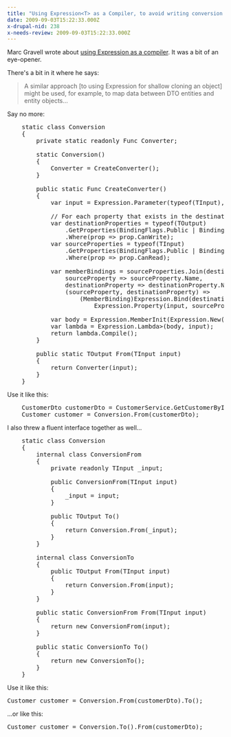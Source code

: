 ```yaml
---
title: "Using Expression<T> as a Compiler, to avoid writing conversion code"
date: 2009-09-03T15:22:33.000Z
x-drupal-nid: 238
x-needs-review: 2009-09-03T15:22:33.000Z
---
```

Marc Gravell wrote about [using Expression<T> as a compiler](http://www.infoq.com/articles/expression-compiler). It was a bit of an eye-opener.

There's a bit in it where he says:

> A similar approach [to using Expression for shallow cloning an object] might be used, for example, to map data between DTO entities and entity objects...

Say no more:

<pre>    static class Conversion<TInput, TOutput>
    {
        private static readonly Func<TInput, TOutput> Converter;

        static Conversion()
        {
            Converter = CreateConverter();
        }

        public static Func<TInput, TOutput> CreateConverter()
        {
            var input = Expression.Parameter(typeof(TInput), "input");

            // For each property that exists in the destination object, is there a property with the same name in the source object?
            var destinationProperties = typeof(TOutput)
                .GetProperties(BindingFlags.Public | BindingFlags.Instance)
                .Where(prop => prop.CanWrite);
            var sourceProperties = typeof(TInput)
                .GetProperties(BindingFlags.Public | BindingFlags.Instance)
                .Where(prop => prop.CanRead);

            var memberBindings = sourceProperties.Join(destinationProperties,
                sourceProperty => sourceProperty.Name,
                destinationProperty => destinationProperty.Name,
                (sourceProperty, destinationProperty) =>
                    (MemberBinding)Expression.Bind(destinationProperty,
                        Expression.Property(input, sourceProperty)));

            var body = Expression.MemberInit(Expression.New(typeof(TOutput)), memberBindings);
            var lambda = Expression.Lambda<Func<TInput, TOutput>>(body, input);
            return lambda.Compile();
        }

        public static TOutput From(TInput input)
        {
            return Converter(input);
        }
    }</pre>

Use it like this:

<pre>    CustomerDto customerDto = CustomerService.GetCustomerById(1);
    Customer customer = Conversion<CustomerDto, Customer>.From(customerDto);</pre>

I also threw a fluent interface together as well...

<pre>    static class Conversion
    {
        internal class ConversionFrom<TInput>
        {
            private readonly TInput _input;

            public ConversionFrom(TInput input)
            {
                _input = input;
            }

            public TOutput To<TOutput>()
            {
                return Conversion<TInput, TOutput>.From(_input);
            }
        }

        internal class ConversionTo<TOutput>
        {
            public TOutput From<TInput>(TInput input)
            {
                return Conversion<TInput, TOutput>.From(input);
            }
        }

        public static ConversionFrom<TInput> From<TInput>(TInput input)
        {
            return new ConversionFrom<TInput>(input);
        }

        public static ConversionTo<TOutput> To<TOutput>()
        {
            return new ConversionTo<TOutput>();
        }
    }</pre>

Use it like this:

<pre>Customer customer = Conversion.From(customerDto).To<Customer>();</pre>

...or like this:

<pre>Customer customer = Conversion.To<Customer>().From(customerDto);</pre>